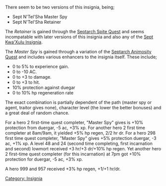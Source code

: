There seem to be two versions of this insignia, being;

-   Sept N'Tel'Sha Master Spy
-   Sept N'Tel'Sha Retainer

The *Retainer* is gained through the [Septarch Spite
Quest](Septarch_Spite_Quest "wikilink") and seems incompatable with
later versions of this insignia and also any of the [Sept Kwa'Xulu
Insignia](Sept_Kwa'Xulu_Insignia "wikilink").

The *Master Spy* is gained through a variation of the [Septarch
Animosity Quest](Septarch_Animosity_Quest "wikilink") and includes
various enhancers to the insignia itself. These include;

-   0 to 5% to experience gain.
-   0 to -10 AC.
-   0 to +3 to damage.
-   0 to +3 to hit.
-   10% protection against duegar
-   0 to 10% hp regeneration rate

The exact combination is partially dependent of the path (master spy or
agent, traitor gives none), character level (the lower the better
bonuses) and a great deal of random chance.

For a hero 2 first-time quest completer, "Master Spy" gives is +10%
protection from duergar, -5 ac, +3% xp. For another hero 2 first time
completer at 8am/9am, it yielded +5% hp regen, 2/2 hr dr. For a hero 298
first time quest completer, "Master Spy" gives +5% protection duergar,
-3 ac, +1% xp. A level 48 and 24 (second time completing, first
incarnation and second) lowmort received +3 hr/+3 dr/+10% hp regen. Yet
another hero 2 first-time quest completer (for this incarnation) at 7pm
got +10% protection for duergar, -5 ac, +3% xp.

A hero 999 and 957 received +3% hp regen, +1/+1 hr/dr.

[Category: Insignia](Category:_Insignia "wikilink")
